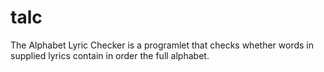talc
====

The Alphabet Lyric Checker is a programlet that checks whether words in supplied lyrics contain in order the full alphabet.
